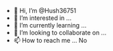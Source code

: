 - 👋 Hi, I’m @Hush36751
- 👀 I’m interested in ...
- 🌱 I’m currently learning ...
- 💞️ I’m looking to collaborate on ...
- 📫 How to reach me ... No

<!---
Hush36751/Hush36751 is a ✨ special ✨ repository because its `README.md` (this file) appears on your GitHub profile.
You can click the Preview link to take a look at your changes.
--->
